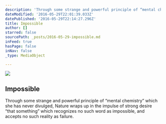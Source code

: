 ```yaml
---
description: 'Through some strange and powerful principle of “mental chemistry” which she has never divulged, Nature wraps up in the impulse of strong desire “that something” which recognizes no such word as impossible, and accepts no such reality as failure. '
dateModified: '2016-05-29T22:01:39.033Z'
datePublished: '2016-05-29T22:14:27.296Z'
title: Impossible
author: []
starred: false
sourcePath: _posts/2016-05-29-impossible.md
inFeed: true
hasPage: false
inNav: false
_type: MediaObject

---
```

<article style=""><img src="https://the-grid-user-content.s3-us-west-2.amazonaws.com/5e9f10c1-ef67-4d0a-a302-fe3f78c82496.jpg" /><h1>Impossible</h1><p>Through some strange and powerful principle of “mental chemistry” which she has never divulged, Nature wraps up in the impulse of strong desire “that something” which recognizes no such word as impossible, and accepts no such reality as failure. </p></article>